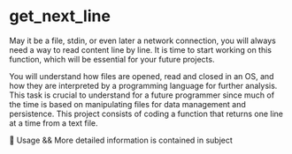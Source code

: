 # get_next_line

May it be a file, stdin, or even later a network connection, you will always need a way to read content line by line. It is time to start working on this function, which will be essential for your future projects.

You will understand how files are opened, read and closed in an OS, and how they are interpreted by a programming language for further analysis.
This task is crucial to understand for a future programmer since much of the time is based on manipulating files for data management and persistence. This project consists of coding a function that returns one line at a time from a text file.

📌 Usage && More detailed information is contained in subject

